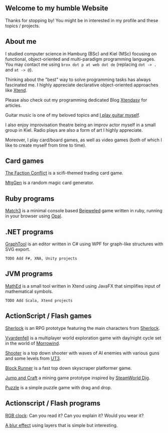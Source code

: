 ## Welcome to my humble Website
Thanks for stopping by! You might be in interested in my profile and these topics / projects.

## About me

I studied computer science in Hamburg (BSc) and Kiel (MSc) focusing on functional, object-oriented and multi-paradigm programming languages. You may contact me using ```brox dot p at web dot de``` (replacing ```dot -> .``` and ```at -> @```).

Thinking about the "best" way to solve programming tasks has always fascinated me. I highly appreciate declarative object-oriented approaches like [Xtend](http://www.eclipse.org/xtend).

Please also check out my programming dedicated Blog [Xtendasy](http://xtendasy.tumblr.com) for articles.

Guitar music is one of my beloved topics and [I play guitar myself](https://soundcloud.com/broxp).

I also enjoy improvisation theatre being an improv actor myself in a small group in Kiel. Radio plays are also a form of art I highly appreciate.

Moreover, I play card/board games, as well as video games (both of which I like to create myself from time to time).

## Card games

[The Faction Conflict](factions.md) is a scifi-themed trading card game.

[MtgGen](mtggen.md) is a random magic card generator.

## Ruby programs

[Match3](match3/index.html) is a minimal console based [Bejeweled](https://en.wikipedia.org/wiki/Bejeweled) game written in ruby, running in your browser using [Opal](http://opalrb.org).

## .NET programs

[GraphTool](graphtool.md) is an editor written in C# using WPF for graph-like structures with SVG export.

```
TODO Add F#, XNA, Unity projects
```

## JVM programs

[MathEd](mathed.md) is a small tool written in Xtend using JavaFX that simplifies input of mathematical symbols.

```
TODO Add Scala, Xtend projects
```

## ActionScript / Flash games

[Sherlock](https://broxp.lima-city.de/flash/rpg) is an RPG prototype featuring the main characters from [Sherlock](https://en.wikipedia.org/wiki/Sherlock_(TV_series)).

[Vvardenfell](https://broxp.lima-city.de/flash/tes) is a multiplayer world exploration game with day/night cycle set in the world of [Morrowind](https://en.wikipedia.org/wiki/The_Elder_Scrolls_III:_Morrowind).

[Shooter](https://broxp.lima-city.de/flash/shooter) is a top down shooter with waves of AI enemies with various guns and some levels from [UT3](https://en.wikipedia.org/wiki/Unreal_Tournament_3).

[Block Runner](https://broxp.lima-city.de/flash/block-runner) is a fast top down skyscraper platformer game.

[Jump and Craft](https://broxp.lima-city.de/flash/craft) a mining game prototype inspired by [SteamWorld Dig](https://en.wikipedia.org/wiki/SteamWorld_Dig).

[Puzzle](https://broxp.lima-city.de/flash/inuyasha) is a simple puzzle game with drag and drop.

## Actionscript / Flash programs

[RGB clock](https://broxp.lima-city.de/flash/rgb-clock): Can you read it? Can you explain it? Would you wear it?

[A blur effect](https://broxp.lima-city.de/flash/oblivion-blur) using layers that is simple but interesting.
